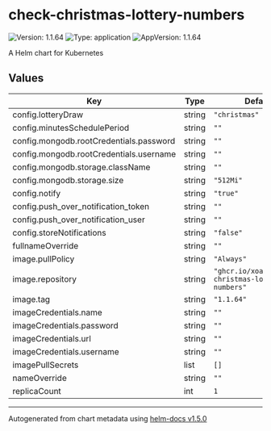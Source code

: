 # check-christmas-lottery-numbers

![Version: 1.1.64](https://img.shields.io/badge/Version-1.1.64-informational?style=flat-square) ![Type: application](https://img.shields.io/badge/Type-application-informational?style=flat-square) ![AppVersion: 1.1.64](https://img.shields.io/badge/AppVersion-1.1.64-informational?style=flat-square)

A Helm chart for Kubernetes

## Values

| Key | Type | Default | Description |
|-----|------|---------|-------------|
| config.lotteryDraw | string | `"christmas"` |  |
| config.minutesSchedulePeriod | string | `""` |  |
| config.mongodb.rootCredentials.password | string | `""` |  |
| config.mongodb.rootCredentials.username | string | `""` |  |
| config.mongodb.storage.className | string | `""` |  |
| config.mongodb.storage.size | string | `"512Mi"` |  |
| config.notify | string | `"true"` |  |
| config.push_over_notification_token | string | `""` |  |
| config.push_over_notification_user | string | `""` |  |
| config.storeNotifications | string | `"false"` |  |
| fullnameOverride | string | `""` |  |
| image.pullPolicy | string | `"Always"` |  |
| image.repository | string | `"ghcr.io/xoanmm/check-christmas-lottery-numbers"` |  |
| image.tag | string | `"1.1.64"` |  |
| imageCredentials.name | string | `""` |  |
| imageCredentials.password | string | `""` |  |
| imageCredentials.url | string | `""` |  |
| imageCredentials.username | string | `""` |  |
| imagePullSecrets | list | `[]` |  |
| nameOverride | string | `""` |  |
| replicaCount | int | `1` |  |

----------------------------------------------
Autogenerated from chart metadata using [helm-docs v1.5.0](https://github.com/norwoodj/helm-docs/releases/v1.5.0)
